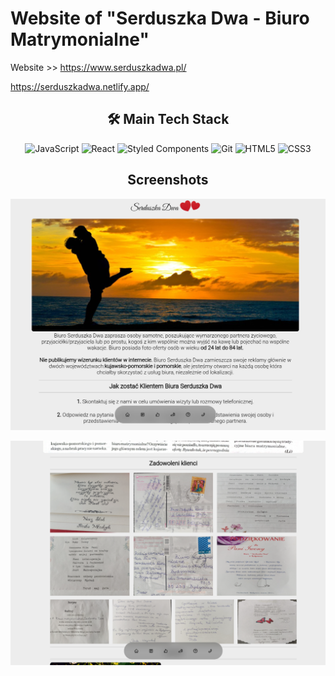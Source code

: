 # Website of "Serduszka Dwa - Biuro Matrymonialne"
Website >> https://www.serduszkadwa.pl/

https://serduszkadwa.netlify.app/
<h2 align="center"> 🛠️ Main Tech Stack </h2>
<div align="center">

![JavaScript](https://img.shields.io/badge/javascript-%23323330.svg?style=for-the-badge&logo=javascript&logoColor=%23F7DF1E)
![React](https://img.shields.io/badge/react-%2320232a.svg?style=for-the-badge&logo=react&logoColor=%2361DAFB)
![Styled Components](https://img.shields.io/badge/styled--components-DB7093?style=for-the-badge&logo=styled-components&logoColor=white)
![Git](https://img.shields.io/badge/git-%23F05033.svg?style=for-the-badge&logo=git&logoColor=white)
![HTML5](https://img.shields.io/badge/html5-%23E34F26.svg?style=for-the-badge&logo=html5&logoColor=white)
![CSS3](https://img.shields.io/badge/css3-%231572B6.svg?style=for-the-badge&logo=css3&logoColor=white)

</div> 

<h2 align="center"> Screenshots </h2>

![screenshot 1](src/media/Screenshot%20from%202024-06-29%2011-33-28.png)

![screenshot 2](src/media/Screenshot%20from%202024-06-29%2011-34-20.png)
